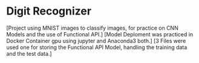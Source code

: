 # Digit Recognizer

[Project using MNIST images to classify images, for practice on CNN Models and the use of Functional API.]
[Model Deploment was practiced in Docker Container gpu using jupyter and Anaconda3 both.]
[3 Files were used one for storing the Functional API Model, handling the training data and the test data.]

  
